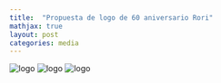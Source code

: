 ```yaml
---
title:  "Propuesta de logo de 60 aniversario Rori"
mathjax: true
layout: post
categories: media
---
```


<!--![logo](https://ideoeduardo.github.io/contrast/assets/aniversario.png)-->
![logo](https://ideoeduardo.github.io/contrast/assets/losing-00.png)
![logo](https://ideoeduardo.github.io/contrast/assets/losing-01.png)
![logo](https://ideoeduardo.github.io/contrast/assets/losing-03.png)
